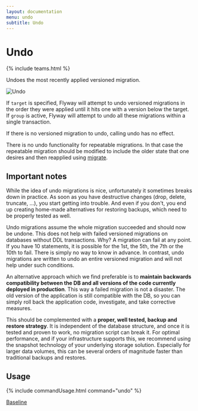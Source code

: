```yaml
---
layout: documentation
menu: undo
subtitle: Undo
---
```

# Undo
{% include teams.html %}

Undoes the most recently applied versioned migration.

![Undo](/assets/balsamiq/command-undo.png)

If `target` is specified, Flyway will attempt to undo versioned migrations in the order they were applied until it hits
one with a version below the target. If `group` is active, Flyway will attempt to undo all these migrations within a
single transaction. 

If there is no versioned migration to undo, calling undo has no effect.

There is no undo functionality for repeatable migrations. In that case the repeatable migration should be modified to
include the older state that one desires and then reapplied using [migrate](/documentation/command/migrate).

## Important notes

While the idea of undo migrations is nice, unfortunately it sometimes breaks down in practice. As soon as
you have destructive changes (drop, delete, truncate, ...), you start getting into trouble. And even if you don't,
you end up creating home-made alternatives for restoring backups, which need to be properly tested as well.

Undo migrations assume the whole migration succeeded and should now be undone. This does not help with failed versioned
migrations on databases without DDL transactions. Why? A migration can fail at any point. If you have 10 statements,
it is possible for the 1st, the 5th, the 7th or the 10th to fail. There is
simply no way to know in advance. In contrast, undo migrations are written to undo an entire versioned migration and will not
help under such conditions.

An alternative approach which we find preferable is to **maintain backwards compatibility
between the DB and all versions of the code currently deployed in production**. This way a
failed migration is not a disaster. The old version of the application is still compatible with the DB, so you
can simply roll back the application code, investigate, and take corrective measures.

This should be complemented with a **proper, well tested, backup and restore strategy**. It is independent
of the database structure, and once it is tested and proven to work, no migration script can break it. For
optimal performance, and if your infrastructure supports this, we recommend using the snapshot
technology of your underlying storage solution. Especially for larger data volumes, this can be
several orders of magnitude faster than traditional backups and restores.

## Usage
{% include commandUsage.html command="undo" %}

<p class="next-steps">
    <a class="btn btn-primary" href="/documentation/command/baseline">Baseline <i class="fa fa-arrow-right"></i></a>
</p>